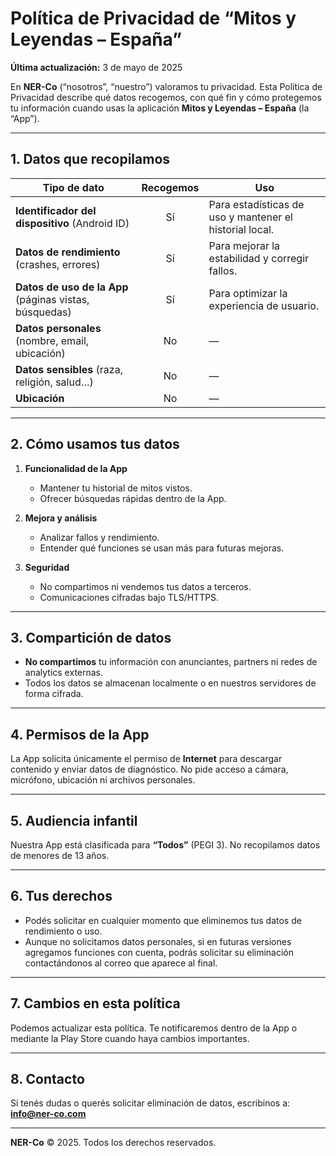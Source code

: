 # Política de Privacidad de “Mitos y Leyendas – España”

**Última actualización:** 3 de mayo de 2025

En **NER-Co** (“nosotros”, “nuestro”) valoramos tu privacidad. Esta Política de Privacidad describe qué datos recogemos, con qué fin y cómo protegemos tu información cuando usas la aplicación **Mitos y Leyendas – España** (la “App”).

---

## 1. Datos que recopilamos

| Tipo de dato                                  | Recogemos | Uso                                                         |
|-----------------------------------------------|:---------:|-------------------------------------------------------------|
| **Identificador del dispositivo** (Android ID) | Sí        | Para estadísticas de uso y mantener el historial local.     |
| **Datos de rendimiento** (crashes, errores)    | Sí        | Para mejorar la estabilidad y corregir fallos.              |
| **Datos de uso de la App** (páginas vistas, búsquedas) | Sí | Para optimizar la experiencia de usuario.                   |
| **Datos personales** (nombre, email, ubicación) | No        | —                                                           |
| **Datos sensibles** (raza, religión, salud…)  | No        | —                                                           |
| **Ubicación**                                  | No        | —                                                           |

---

## 2. Cómo usamos tus datos

1. **Funcionalidad de la App**  
   - Mantener tu historial de mitos vistos.  
   - Ofrecer búsquedas rápidas dentro de la App.

2. **Mejora y análisis**  
   - Analizar fallos y rendimiento.  
   - Entender qué funciones se usan más para futuras mejoras.

3. **Seguridad**  
   - No compartimos ni vendemos tus datos a terceros.  
   - Comunicaciones cifradas bajo TLS/HTTPS.

---

## 3. Compartición de datos

- **No compartimos** tu información con anunciantes, partners ni redes de analytics externas.
- Todos los datos se almacenan localmente o en nuestros servidores de forma cifrada.

---

## 4. Permisos de la App

La App solicita únicamente el permiso de **Internet** para descargar contenido y enviar datos de diagnóstico. No pide acceso a cámara, micrófono, ubicación ni archivos personales.

---

## 5. Audiencia infantil

Nuestra App está clasificada para **“Todos”** (PEGI 3). No recopilamos datos de menores de 13 años.

---

## 6. Tus derechos

- Podés solicitar en cualquier momento que eliminemos tus datos de rendimiento o uso.  
- Aunque no solicitamos datos personales, si en futuras versiones agregamos funciones con cuenta, podrás solicitar su eliminación contactándonos al correo que aparece al final.

---

## 7. Cambios en esta política

Podemos actualizar esta política. Te notificaremos dentro de la App o mediante la Play Store cuando haya cambios importantes.

---

## 8. Contacto

Si tenés dudas o querés solicitar eliminación de datos, escribinos a:  
**info@ner-co.com**

---

**NER-Co** © 2025. Todos los derechos reservados.

